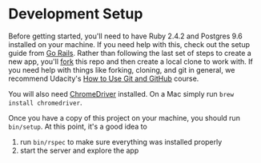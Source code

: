 # Development Setup
Before getting started, you'll need to have Ruby 2.4.2 and Postgres 9.6
installed on your machine. If you need help with this, check out the setup guide
from [Go Rails](https://gorails.com/setup). Rather than following the last set
of steps to create a new app, you'll
[fork](https://help.github.com/articles/fork-a-repo/) this repo and then create
a local clone to work with. If you need help with things like forking, cloning,
and git in general, we recommend Udacity's [How to Use Git and
GitHub](https://www.udacity.com/course/how-to-use-git-and-github--ud775) course.

You will also need
[ChromeDriver](https://sites.google.com/a/chromium.org/chromedriver/) installed.
On a Mac simply run `brew install chromedriver`.

Once you have a copy of this project on your machine, you should run
`bin/setup`. At this point, it's a good idea to

1. run `bin/rspec` to make sure everything was installed properly
2. start the server and explore the app

